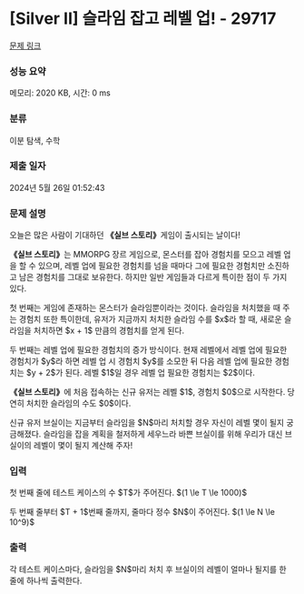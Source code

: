 # [Silver II] 슬라임 잡고 레벨 업! - 29717 

[문제 링크](https://www.acmicpc.net/problem/29717) 

### 성능 요약

메모리: 2020 KB, 시간: 0 ms

### 분류

이분 탐색, 수학

### 제출 일자

2024년 5월 26일 01:52:43

### 문제 설명

<p>오늘은 많은 사람이 기대하던 <strong>《실브 스토리》</strong>게임이 출시되는 날이다!</p>

<p><strong>《실브 스토리》</strong>는 MMORPG 장르 게임으로, 몬스터를 잡아 경험치를 모으고 레벨 업을 할 수 있으며, 레벨 업에 필요한 경험치를 넘을 때마다 그에 필요한 경험치만 소진하고 남은 경험치를 그대로 보유한다. 하지만 일반 게임들과 다르게 특이한 점이 두 가지 있다.</p>

<p>첫 번째는 게임에 존재하는 몬스터가 슬라임뿐이라는 것이다. 슬라임을 처치했을 때 주는 경험치 또한 특이한데, 유저가 지금까지 처치한 슬라임 수를 $x$라 할 때, 새로운 슬라임을 처치하면 $x + 1$ 만큼의 경험치를 얻게 된다.</p>

<p>두 번째는 레벨 업에 필요한 경험치의 증가 방식이다. 현재 레벨에서 레벨 업에 필요한 경험치가 $y$라 하면 레벨 업 시 경험치 $y$를 소모한 뒤 다음 레벨 업에 필요한 경험치는 $y + 2$가 된다. 레벨 $1$일 경우 레벨 업 필요한 경험치는 $2$이다.</p>

<p><strong>《실브 스토리》</strong>에 처음 접속하는 신규 유저는 레벨 $1$, 경험치 $0$으로 시작한다. 당연히 처치한 슬라임의 수도 $0$이다.</p>

<p>신규 유저 브실이는 지금부터 슬라임을 $N$마리 처치할 경우 자신이 레벨 몇이 될지 궁금해졌다. 슬라임을 잡을 계획을 철저하게 세우느라 바쁜 브실이를 위해 우리가 대신 브실이의 레벨이 몇이 될지 계산해 주자!</p>

### 입력 

 <p>첫 번째 줄에 테스트 케이스의 수 $T$가 주어진다. $(1 \le T \le 1000)$</p>

<p>두 번째 줄부터 $T + 1$번째 줄까지, 줄마다 정수 $N$이 주어진다. $(1 \le N \le 10^9)$</p>

### 출력 

 <p>각 테스트 케이스마다, 슬라임을 $N$마리 처치 후 브실이의 레벨이 얼마나 될지를 한 줄에 하나씩 출력한다.</p>

